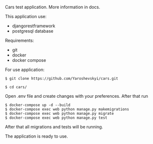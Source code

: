 Cars test application.
More information in docs.

This application use:
- djangorestframework
- postgresql database

Requirements:
- git
- docker
- docker compose

For use application:

    $ git clone https://github.com/Yaroshevskyi/cars.git

    $ cd cars/

Open .env file and create changes with your preferences.
After that run

    $ docker-compose up -d --build
    $ docker-compose exec web python manage.py makemigrations
    $ docker-compose exec web python manage.py migrate
    $ docker-compose exec web python manage.py test
After that all migrations and tests will be running.

The application is ready to use.
